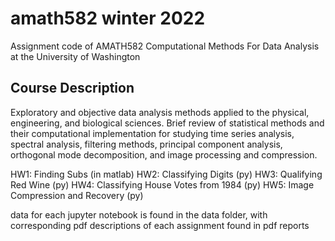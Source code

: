 # amath582 winter 2022
Assignment code of AMATH582 Computational Methods For Data Analysis at the University of Washington

## Course Description
Exploratory and objective data analysis methods applied to the physical, engineering, and biological sciences. Brief review of statistical methods and their computational implementation for studying time series analysis, spectral analysis, filtering methods, principal component analysis, orthogonal mode decomposition, and image processing and compression. 
 
HW1: Finding Subs (in matlab)
HW2: Classifying Digits (py)
HW3: Qualifying Red Wine (py)
HW4: Classifying House Votes from 1984 (py)
HW5: Image Compression and Recovery (py)

data for each jupyter notebook is found in the data folder, with corresponding pdf descriptions of each assignment found in pdf reports
